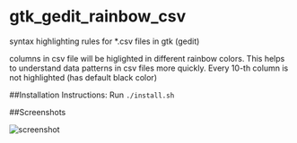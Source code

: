 # gtk_gedit_rainbow_csv
syntax highlighting rules for *.csv files in gtk (gedit)

columns in csv file will be higlighted in different rainbow colors. This helps to understand data patterns in csv files more quickly. Every 10-th column is not highlighted (has default black color)

##Installation Instructions:
Run `./install.sh`

##Screenshots

![screenshot](https://raw.githubusercontent.com/mechatroner/gtk_gedit_rainbow_csv/master/screenshot.png)
